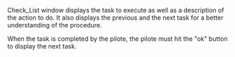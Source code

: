 Check_List window displays the task to execute as well as a description of the action to do. 
It also displays the previous and the next task for a better understanding of the procedure.

When the task is completed by the pilote, the pilote must hit the "ok" button to display the next task.
